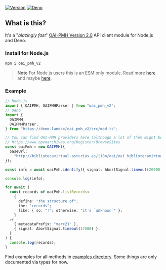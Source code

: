 [![Version][npm-svg]][npm-url] [![Deno][deno-svg]][deno-url]

## What is this?

It's a "_blazingly fast_"
[OAI-PMH Version 2.0](https://www.openarchives.org/OAI/openarchivesprotocol.html)
API client module for Node.js and Deno.

### Install for Node.js

```sh
npm i oai_pmh_v2
```

> **Note** For Node.js users this is an ESM only module. Read more
> [here](https://www.typescriptlang.org/docs/handbook/esm-node.html) and maybe
> [here](https://gist.github.com/sindresorhus/a39789f98801d908bbc7ff3ecc99d99c).

### Example

```typescript
// Node.js
import { OAIPMH, OAIPMHParser } from "oai_pmh_v2";
// Deno
import {
  OAIPMH,
  OAIPMHParser,
} from "https://deno.land/x/oai_pmh_v2/src/mod.ts";

// You can find OAI-PMH providers here (although a lot of them might be non functional):
// https://www.openarchives.org/Register/BrowseSites
const oaiPmh = new OAIPMH({
  baseUrl:
    "http://bibliotecavirtual.asturias.es/i18n/oai/oai_bibliotecavirtual.asturias.es.cmd",
});

const info = await oaiPmh.identify({ signal: AbortSignal.timeout(20000) });

console.log(info);

for await (
  const records of oaiPmh.listRecords<
    {
      define: "the structure of";
      the: "records";
      like: { so: "!"; otherwise: "it's `unknown`" };
    }
  >(
    { metadataPrefix: "marc21" },
    { signal: AbortSignal.timeout(17000) },
  )
) {
  console.log(records);
}
```

Find examples for all methods in
[examples directory](https://github.com/flevi29/oai_pmh_v2/tree/main/examples).
Some things are only documented via types for now.

[npm-svg]: https://img.shields.io/npm/v/oai_pmh_v2.svg?style=flat-square
[npm-url]: https://npmjs.org/package/oai_pmh_v2
[deno-svg]: https://img.shields.io/badge/deno-land-blueviolet?style=flat-square
[deno-url]: https://deno.land/x/oai_pmh_v2
